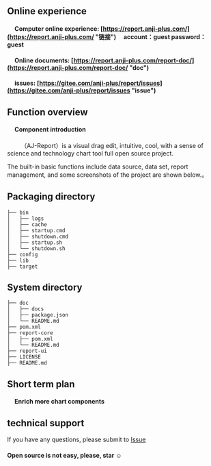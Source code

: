 ## Online experience
#### &emsp;  Computer online experience: [https://report.anji-plus.com/](https://report.anji-plus.com/ "链接")  &emsp;account：guest  password：guest
#### &emsp;  Online documents: [https://report.anji-plus.com/report-doc/](https://report.anji-plus.com/report-doc/ "doc")<br>
#### &emsp;  issues: [https://gitee.com/anji-plus/report/issues](https://gitee.com/anji-plus/report/issues "issue")

## Function overview
#### &emsp;  Component introduction
&emsp;&emsp; （AJ-Report）is a visual drag edit, intuitive, cool, with a sense of science and technology chart tool full open source project.

The built-in basic functions include data source, data set, report management, and some screenshots of the project are shown below.。<br>


## Packaging directory

```
├── bin                                           
│   ├── logs                                     
│   ├── cache                                    
│   ├── startup.cmd
│   ├── shutdown.cmd
│   ├── startup.sh
│   └── shutdown.sh
├── config                                       
├── lib                                          
├── target                                       
```

## System directory
```
├── doc                                          
│   ├── docs
│   ├── package.json
│   └── README.md
├── pom.xml                                      
├── report-core                                  
│   ├── pom.xml                                  
│   └── README.md
├── report-ui                                    
├── LICENSE
├── README.md
```


## Short term plan
#### &emsp;  Enrich more chart components

## technical support
If you have any questions, please submit to [Issue](https://gitee.com/anji-plus/report/issues)

#### Open source is not easy, please, star ☺



